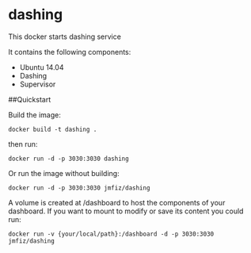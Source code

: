 # dashing

This docker starts dashing service 
 
It contains the following components:
- Ubuntu 14.04
- Dashing
- Supervisor

##Quickstart

Build the image:

```
docker build -t dashing .
```

then run:

```
docker run -d -p 3030:3030 dashing

```

Or run the image without building:

```
docker run -d -p 3030:3030 jmfiz/dashing
```

A volume is created at /dashboard to host the components of your dashboard. If you want to mount to modify or save its content you could run:

```
docker run -v {your/local/path}:/dashboard -d -p 3030:3030 jmfiz/dashing
```
